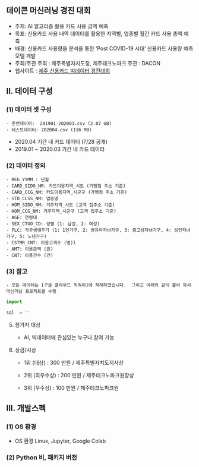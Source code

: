 ## 데이콘 머신러닝 경진 대회

- 주제: AI 알고리즘 활용 카드 사용 금액 예측
- 목표: 신용카드 사용 내역 데이터를 활용한 지역별, 업종별 월간 카드 사용 총액 예측
- 배경: 신용카드 사용량을 분석을 통한  ‘Post COVID-19 시대’ 신용카드 사용량 예측 모델 개발
- 주최/주관
     주최 : 제주특별자치도청, 제주테크노파크
     주관 : DACON
- 웹사이트 : [제주 신용카드 빅데이터 경진대회](https://dacon.io/competitions/official/235615/overview/)

## II. 데이터 구성
### (1) 데이터 셋 구성
    - 훈련데이터:  201901-202003.csv (2.07 GB)
    - 테스트데이터: 202004.csv (116 MB)

- 2020.04 기간 내 카드 데이터 (7/28 공개)
- 2019.01 ~ 2020.03 기간 내 카드 데이터

### (2) 데이터 정의
    - REG_YYMM : 년월
    - CARD_SIDO_NM: 카드이용지역_시도 (가맹점 주소 기준)
    - CARD_CCG_NM: 카드이용지역_시군구 (가맹점 주소 기준)
    - STD_CLSS_NM: 업종명
    - HOM_SIDO_NM: 거주지역_시도 (고객 집주소 기준)
    - HOM_CCG_NM: 거주지역_시군구 (고객 집주소 기준)
    - AGE: 연령대
    - SEX_CTGO_CD: 성별 (1: 남성, 2: 여성)
    - FLC: 가구생애주기 (1: 1인가구, 2: 영유아자녀가구, 3: 중고생자녀가구, 4: 성인자녀가구, 5: 노년가구)
    - CSTMR_CNT: 이용고객수 (명)l
    - AMT: 이용금액 (원)
    - CNT: 이용건수 (건)

### (3) 참고
    - 모든 데이터는 [구글 클라우드 빅쿼리]에 적재하였습니다.  그리고 아래와 같이 불러 와서 머신러닝 프로젝트를 수행

``` python
import 

sql  = ''

```

5. 참가자 대상

    - AI, 빅데이터에 관심있는 누구나 참여 가능



6. 상금/시상

    - 1위 (대상) : 300 만원 / 제주특별자치도지사상

    - 2위 (최우수상) : 200 만원 / 제주테크노파크원장상

    - 3위 (우수상) : 100 만원 / 제주테크노파크원

## III. 개발스펙
### (1) OS 환경
 - OS 환경 Linux, Jupyter, Google Colab

### (2) Python 비, 패키지 버전